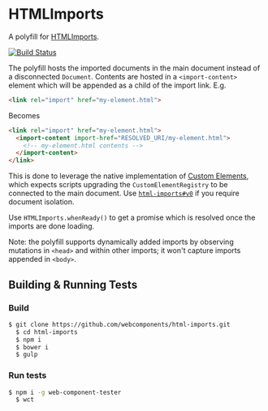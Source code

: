 # HTMLImports

A polyfill for [HTMLImports](https://www.w3.org/TR/html-imports/).

[![Build Status](https://travis-ci.org/webcomponents/html-imports.svg?branch=master)](https://travis-ci.org/webcomponents/html-imports)

The polyfill hosts the imported documents in the main document instead of a disconnected `Document`. Contents are hosted in a `<import-content>` element which will be appended as a child of the import link. E.g.

```html
<link rel="import" href="my-element.html">
```

Becomes

```html
<link rel="import" href="my-element.html">
  <import-content import-href="RESOLVED_URI/my-element.html">
    <!-- my-element.html contents -->
  </import-content>
</link>
```

This is done to leverage the native implementation of [Custom Elements](https://www.w3.org/TR/custom-elements), which expects scripts upgrading the `CustomElementRegistry` to be connected to the main document. Use [`html-imports#v0`](https://github.com/webcomponents/html-imports/tree/v0) if you require document isolation.

Use `HTMLImports.whenReady()` to get a promise which is resolved once the imports are done loading.

Note: the polyfill supports dynamically added imports by observing mutations in `<head>` and within other imports; it won't capture imports appended in `<body>`.

## Building & Running Tests

### Build

```bash
$ git clone https://github.com/webcomponents/html-imports.git
  $ cd html-imports
  $ npm i
  $ bower i
  $ gulp
```

### Run tests

```bash
$ npm i -g web-component-tester
  $ wct
```
